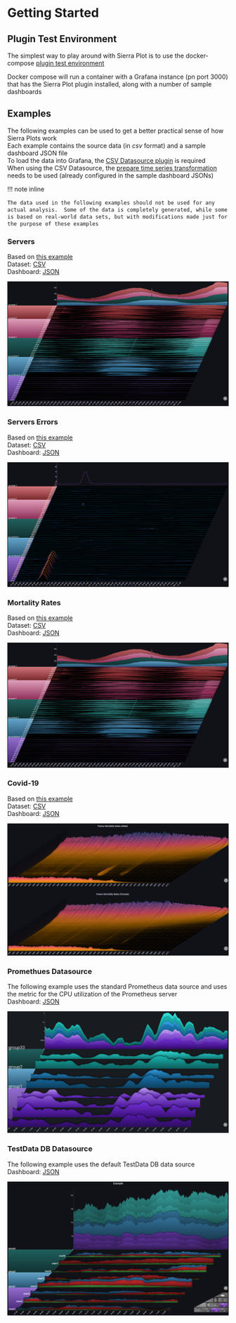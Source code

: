 # Getting Started

## Plugin Test Environment

The simplest way to play around with Sierra Plot is to use the docker-compose [plugin test environment](https://github.com/boazreicher/sierra-plot/tree/main/plugin-test-environment)

Docker compose will run a container with a Grafana instance (pn port 3000) that has the Sierra Plot plugin installed, along with a number of sample dashboards

## Examples

The following examples can be used to get a better practical sense of how Sierra Plots work
<br>
Each example contains the source data (in <i>csv</i> format) and a sample dashboard JSON file
<br>
To load the data into Grafana, the [CSV Datasource plugin](https://grafana.com/grafana/plugins/marcusolsson-csv-datasource/) is required
<br>
When using the CSV Datasource, the [prepare time series transformation](https://grafana.com/docs/grafana/latest/panels/transformations/types-options/#prepare-time-series) needs to be used (already configured in the sample dashboard JSONs)


!!! note inline

    The data used in the following examples should not be used for any actual analysis.  Some of the data is completely generated, while some is based on real-world data sets, but with modifications made just for the purpose of these examples


### Servers

Based on [this example](examples.md#i-requests-to-servers)
<br>
Dataset: [CSV](https://github.com/boazreicher/sierra-plot/raw/main/examples/data/test_servers.csv)
<br>
Dashboard: [JSON](https://github.com/boazreicher/sierra-plot/raw/main/examples/dashboards/server1.json)

![image_small](img/examples/serversrequests/initial.png)

### Servers Errors

Based on [this example](examples.md#iiii-error-trend)
<br>
Dataset: [CSV](https://github.com/boazreicher/sierra-plot/raw/main/examples/data/test_servers.csv)
<br>
Dashboard: [JSON](https://github.com/boazreicher/sierra-plot/raw/main/examples/dashboards/servers_errors.json)

![image_small](img/examples/serversrequests/errorsall.png)


### Mortality Rates

Based on [this example](examples.md#ii-mortality-rates)
<br>
Dataset: [CSV](https://github.com/boazreicher/sierra-plot/raw/main/examples/data/france_mortality.csv)
<br>
Dashboard: [JSON](https://github.com/boazreicher/sierra-plot/raw/main/examples/dashboards/mortality.json)

![image_small](img/examples/serversrequests/initial.png)

### Covid-19

Based on [this example](examples.md#iii-covid19-cases)
<br>
Dataset: [CSV](https://github.com/boazreicher/sierra-plot/raw/main/examples/data/us_states_increases_with_gender.csv)
<br>
Dashboard: [JSON](https://github.com/boazreicher/sierra-plot/raw/main/examples/dashboards/covid19.json)

![image_small](img/examples/mortality/mortality1.png)


### Promethues Datasource
The following example uses the standard Prometheus data source and uses the metric for the CPU utilization of the Prometheus server
<br>
Dashboard: [JSON](https://github.com/boazreicher/sierra-plot/raw/main/examples/dashboards/prometheus.json)


![image_small](img/groupdrilldownnew1.png)

### TestData DB Datasource
The following example uses the default TestData DB data source
<br>
Dashboard: [JSON](https://github.com/boazreicher/sierra-plot/raw/main/examples/dashboards/randomwalk.json)


![image_small](img/defaultdatasource.png)